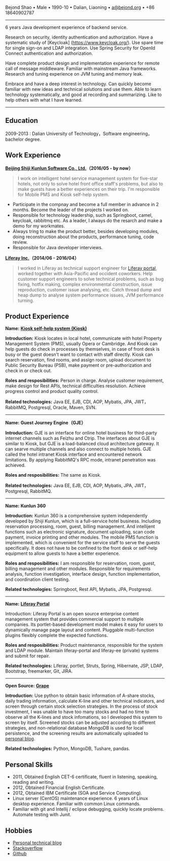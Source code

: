 Bejond Shao • Male • 1990-10 • Dalian, Liaoning • <a@bejond.org> • +86 18640902787

------
6 years Java development experience of backend service. 

Research on security, identity authentication and authorization. Have a systematic study of [Keycloak] (https://www.keycloak.org/). Use spare time for single sign-on and LDAP integration. Use Spring Security for OpenId Connect authentication and authorization.

Have complete product design and implementation experience for remote call of message middleware. Familiar with mainstream Java frameworks. Research and tuning experience on JVM tuning and memory leak.

Embrace and have a deep interest in technology. Can quickly become familiar with new ideas and technical solutions and use them. Able to learn technology systematically, and good at recording and summarizing. Like to help others with what I have learned.

------

Education
----

2009-2013 : Dalian University of Technology，Software engineering，bachelor degree.

Work Experience
----

**[Beijing Shiji Kunlun Software Co., Ltd.](http://www.shijinet.cn)（2016/05 - by now）**
> I work on intelligent hotel service management system for five-star hotels, not only to solve hotel front office staff's problems, but also to make guests have a better experiences on their trip. I'm responsible for Mobile PMS and Kiosk self-help system.

* Participate in the compnay and become a full member in advance in 2 months. Become the leader of the projects I worked on.
* Responsible for technology leadership, such as Springboot, camel, keycloak, rabbitmq etc. As a leader, I always do the resarch and make a demo for my workmates.
* Always tring to make the product better, besides developing modules, doing reconstruction about the products, performance tuning, code review.
* Responsible for Java developer interviews.

**[Liferay Inc.](https://www.liferay.com)（2014/06 - 2016/04）**
> I worked in Liferay as technical support engineer for [Liferay portal](https://github.com/liferay/liferay-portal), worked together with Asia-Pacific and occident coworkers. Help customer support engineers to solve technical problems, such as bug fixing, hotfix making, complex environmental construction, issue reproduction, customer issue analysing, etc.
> Catch thread dump and heap dump to analyse system performance issues, JVM performance turning. 

Product Experience
----

**Name:** **[Kiosk self-help system (Kiosk)](http://www.shijinet.cn/Check%20in.html)**

**Introduction:** Kiosk locates in local hotel, communicate with hotel Property Management System (PMS), usually Opera or Cambridge. And Kiosk can help guests do check in processes by themselves, in case of front desk is busy or the guest doesn't want to contact with staff directly. Kiosk can search reservation, find rooms, and assign room, upload document to Public Security Bureau (PSB), make payment or pre-authorization and check in or check out.

**Roles and resposibilities:** Person in charge. Analyse customer requirement, make design for Rest APIs, technical difficulties resolution. Achieve progress control and product quality control.

**Related technologies:** Java EE, EJB, CDI, AOP, Mybatis, JPA, JWT，RabbitMQ, Postgresql, Oracle, Maven, SVN.

----

**Name:** **Guest Journey Engine（GJE）**

**Introduction:** GJE is an interface for online hotel business for third-party internet channels such as Feizhu and Ctrip. The interfaces about GJE is similar to Kiosk, but GJE is a load-balanced cloud architecture gateway. It can searve multiple channels and also connect to multiple hotels. GJE called the hotel intranet Kiosk interface and encountered network limitations. By applying RabbitMQ's RPC mode, intranet penetration was achieved.

**Roles and resposibilities:** The same as Kiosk.

**Related technologies:** Java EE, EJB, CDI, AOP, Mybatis, JPA, JWT，Postgresql, RabbitMQ.

----

**Name:** **Kunlun 360**

**Introduction:** Kunlun 360 is a comprehensive system independently developed by Shiji Kunlun, which is a full-service hotel business. Including reservation processing, room, guest, billing management. And intellijent functions such as electronic signature, document uploading, scan code payment, invoice printing and other modules. The mobile PMS function is implemented, which is convenient for the service staff to serve the guests specifically. It does not have to be confined to the front desk or self-help equipment to allow guests to have a better experience.

**Roles and resposibilities:** I am responsible for reservation, room, guest, billing management and other modules. Responsible for requirements analysis, function investigation, interface design, function implementation, and coordination client testing.

**Related technologies:** Springboot, Rest API, Mybatis, JPA, Postgresql.

----

**Name:** **[Liferay Portal](https://github.com/liferay/liferay-portal)**

Introduction: Liferay Portal is an open source enterprise content management system that provides commercial support to multiple companies. Its portlet-based development model makes it easy for users to dynamically manage page layout and content. Pluggable multi-function plugins flexibly complete the expected functions.

**Roles and resposibilities:** Product maintenance, responsible for the system and LDAP module. Maintain liferay-portal and liferay-ee (private) systems and submit for repair.

**Related technologies:** Liferay, portlet, Struts, Spring, Hibernate, JSP, LDAP, Bootstrap, freemarker, Git, JIRA.

----

**Open Source:** **[Grape](https://github.com/bejondshao/grape)**

**Introduction:** Use python to obtain basic information of A-share stocks, daily trading information, calculate K-line and other technical indicators, and screen through certain stock selection strategies. In the process of stock investment, I was unable to have too many stocks and had no time to observe all the K-lines and stock infomations, so I developed this system to screen by itself. Screened stocks can be adjusted according to different strategies, and non-relational database MongoDB is used for local persistence, and the screening results are automatically uploaded to [personal blog](https://tech.bejond.org/2020/01/05/grape%E8%82%A1%E7%A5%A8%E5%88%97%E8%A1%A8-2020/).

**Related technologies:** Python, MongoDB, Tushare, pandas.

Personal Skills
----
* 2011, Obtained English CET-6 certificate, fluent in listening, speaking, reading and writing.
* 2012, Obtained Financial English Certificate.
* 2012, Obtained IBM Certificate (SOA and Service Computing).
* Linux server (CentOS) maintenance experience. 6 years of Linux desktop experience. Familiar with common Linux commands.* Familiar with git and Intellij / eclipse debugging, quickly locate problems. Automate testing with Junit.

Hobbies
----
* [Personal technical blog](http://tech.bejond.org)
* [Stackoverflow](https://stackoverflow.com/users/3908814/bejond?tab=profile)
* [Github](https://github.com/bejondshao)

